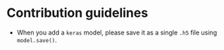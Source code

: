 # Contribution guidelines

- When you add a `keras` model, please save it as a single `.h5` file using `model.save()`.

